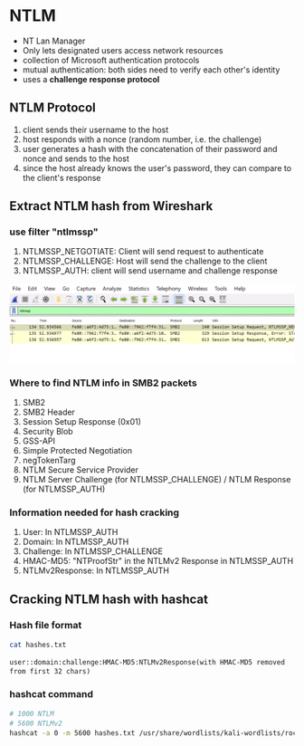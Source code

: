 # NTLM

- NT Lan Manager
- Only lets designated users access network resources
- collection of Microsoft authentication protocols
- mutual authentication: both sides need to verify each other's identity
- uses a **challenge response protocol**

## NTLM Protocol

1. client sends their username to the host
2. host responds with a nonce (random number, i.e. the challenge)
3. user generates a hash with the concatenation of their password and nonce and sends to the host
4. since the host already knows the user's password, they can compare to the client's response

## Extract NTLM hash from Wireshark

### use filter "ntlmssp"

1. NTLMSSP_NETGOTIATE: Client will send request to authenticate
2. NTLMSSP_CHALLENGE: Host will send the challenge to the client
3. NTLMSSP_AUTH: client will send username and challenge response

![alt text](../../Images/ntlm1.png "Title")

### Where to find NTLM info in SMB2 packets

1. SMB2
2. SMB2 Header
3. Session Setup Response (0x01)
4. Security Blob
5. GSS-API
6. Simple Protected Negotiation
7. negTokenTarg
8. NTLM Secure Service Provider
9. NTLM Server Challenge (for NTLMSSP_CHALLENGE) / NTLM Response (for NTLMSSP_AUTH)

### Information needed for hash cracking

1. User: In NTLMSSP_AUTH
2. Domain: In NTLMSSP_AUTH
3. Challenge: In NTLMSSP_CHALLENGE
4. HMAC-MD5: "NTProofStr" in the NTLMv2 Response in NTLMSSP_AUTH
5. NTLMv2Response: In NTLMSSP_AUTH

## Cracking NTLM hash with hashcat

### Hash file format
```bash
cat hashes.txt
```

```output
user::domain:challenge:HMAC-MD5:NTLMv2Response(with HMAC-MD5 removed from first 32 chars)
```
### hashcat command
```bash
# 1000 NTLM
# 5600 NTLMv2
hashcat -a 0 -m 5600 hashes.txt /usr/share/wordlists/kali-wordlists/rockyou.txt 
```
